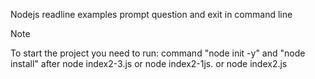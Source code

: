 Nodejs readline examples prompt question and exit in command line

> [!NOTE]
> To start the project you need to run:
> command "node init -y" and "node install"
> after node index2-3.js or node index2-1js. or node index2.js
